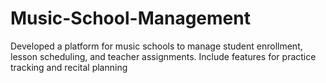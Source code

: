 # Music-School-Management
Developed a platform for music schools to manage student enrollment, lesson scheduling, and teacher assignments. Include features for practice tracking and recital planning
